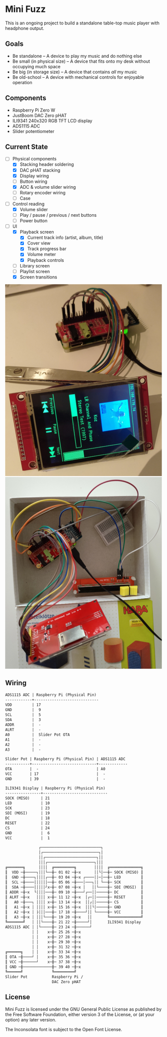 # Mini Fuzz

This is an ongoing project to build a standalone table-top music player with headphone output.

## Goals

- Be standalone – A device to play my music and do nothing else
- Be small (in physical size) – A device that fits onto my desk without occupying much space
- Be big (in storage size) – A device that contains _all_ my music
- Be old-school – A device with mechanical controls for enjoyable operation

## Components

- Raspberry Pi Zero W
- JustBoom DAC Zero pHAT
- ILI9341 240x320 RGB TFT LCD display
- ADS1115 ADC
- Slider potentiometer

## Current State

- [ ] Physical components
  - [x] Stacking header soldering
  - [x] DAC pHAT stacking
  - [x] Display wiring
  - [ ] Button wiring
  - [x] ADC & volume slider wiring
  - [ ] Rotary encoder wiring
  - [ ] Case
- [ ] Control reading
  - [x] Volume slider
  - [ ] Play / pause / previous / next buttons
  - [ ] Power button
- [ ] UI
  - [x] Playback screen
     - [x] Current track info (artist, album, title)
     - [x] Cover view
     - [x] Track progress bar
     - [x] Volume meter
     - [x] Playback controls
  - [ ] Library screen
  - [ ] Playlist screen
  - [x] Screen transitions

![](Photos/2020-01-29.jpg) ![](Photos/2020-02-06.jpg)

## Wiring

```
ADS1115 ADC | Raspberry Pi (Physical Pin)
------------+-----------------------------
VDD         | 17
GND         |  9
SCL         |  5
SDA         |  3
ADDR        |  -
ALRT        |  -
A0          |  Slider Pot OTA
A1          |  -
A2          |  -
A3          |  -
```

```
Slider Pot | Raspberry Pi (Physical Pin) | ADS1115 ADC
-----------+-----------------------------+-------------
OTA        |  -                          | A0
VCC        | 17                          |  -
GND        | 39                          |  -
```

```
ILI9341 Display | Raspberry Pi (Physical Pin)
----------------+-----------------------------
SOCK (MISO)     | 21
LED             | 10
SCK             | 23
SDI (MOSI)      | 19
DC              | 18
RESET           | 22
CS              | 24
GND             |  6
VCC             |  1
```

```
               ┌───────────────────────────┐
               │┌─────────────────────────┐│
               ││┌───────────────────────┐││
               │││┌─────────────────────┐│││
╔═══════╗      ││││  ╔═════════╗        ││││  ╔══════════════╗
║  VDD ─╫─────┐│││└──╫─ 01 02 ─╫─x      ││└│──╫─ SOCK (MISO) ║
║  GND ─╫────┐││││┌──╫─ 03 04 ─╫─x ┌────││─│──╫─ LED         ║
║  SCL ─╫────││││││──╫─ 05 06 ─╫───│───┐││ └──╫─ SCK         ║
║  SDA ─╫────│││││┘x─╫─ 07 08 ─╫─x │   ││└────╫─ SDI (MOSI)  ║
║ ADDR ─╫─x  └││││───╫─ 09 10 ─╫───┘┌──││─────╫─ DC          ║
║ ALRT ─╫─x   ││││ x─╫─ 11 12 ─╫─x  │┌─││─────╫─ RESET       ║
║   A0 ─╫───┐ ││││ x─╫─ 13 14 ─╫─x  ││┌││─────╫─ CS          ║
║   A1 ─╫─x │ ││││ x─╫─ 15 16 ─╫─x  │││└│─────╫─ GND         ║
║   A2 ─╫─x │ ├│││───╫─ 17 18 ─╫────┘││ └─────╫─ VCC         ║
║   A3 ─╫─x │ │││└───╫─ 19 20 ─╫─x   ││       ╚══════════════╝
╚═══════╝   │ ││└────╫─ 21 22 ─╫─────┘│       ILI9341 Display
ADS1115 ADC │ │└─────╫─ 23 24 ─╫──────┘
            │ │    x─╫─ 25 26 ─╫─x
            │ │    x─╫─ 27 28 ─╫─x
            │ │    x─╫─ 29 30 ─╫─x
            │ │    x─╫─ 31 32 ─╫─x
╔══════╗    │ │    x─╫─ 33 34 ─╫─x
║ OTA ─╫────┘ │    x─╫─ 35 36 ─╫─x
║ VCC ─╫──────┘    x─╫─ 37 38 ─╫─x
║ GND ─╫─────────────╫─ 39 40 ─╫─x
╚══════╝             ╚═════════╝
Slider Pot           Raspberry Pi /
                     DAC Zero pHAT
```

## License

Mini Fuzz is licensed under the GNU General Public License as published by the Free Software Foundation, either version 3 of the License, or (at your option) any later version.

The Inconsolata font is subject to the Open Font License.
